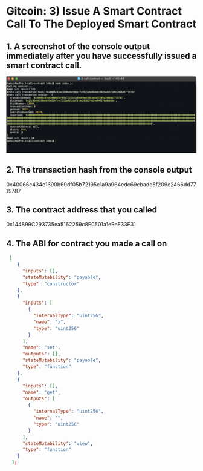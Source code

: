 # Gitcoin: 3) Issue A Smart Contract Call To The Deployed Smart Contract


## 1. A screenshot of the console output immediately after you have successfully issued a smart contract call.

![](smart_contract_call.png)

## 2. The transaction hash from the console output
0x40066c434e1690b69df05b72195c1a9a964edc69cbadd5f209c2466dd7719787

## 3. The contract address that you called
0x144899C293735ea5162259c8E0501a1eEeE33F31


## 4. The ABI for contract you made a call on

```json
 [
    {
      "inputs": [],
      "stateMutability": "payable",
      "type": "constructor"
    },
    {
      "inputs": [
        {
          "internalType": "uint256",
          "name": "x",
          "type": "uint256"
        }
      ],
      "name": "set",
      "outputs": [],
      "stateMutability": "payable",
      "type": "function"
    },
    {
      "inputs": [],
      "name": "get",
      "outputs": [
        {
          "internalType": "uint256",
          "name": "",
          "type": "uint256"
        }
      ],
      "stateMutability": "view",
      "type": "function"
    }
  ];
```
